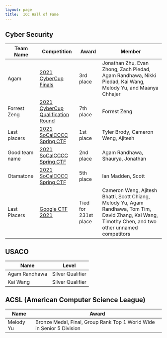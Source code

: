 ```yaml
---
layout: page
title:  ICC Hall of Fame
---
```


## Cyber Security

<link rel="stylesheet" href="assets/css/table.css">
<table class="styled-table">
    <thead>
        <tr>
            <th>Team Name</th>
            <th>Competition</th>
            <th>Award</th>
            <th>Member</th>
        </tr>
    </thead>
    <tbody>
        <tr>
            <td>Agam</td>
            <td> <a href="/2021/05/21/socal-cyber-cup-2021.html"> 2021 CyberCup Finals</a></td>
            <td> 3rd place</td>
            <td> Jonathan Zhu, Evan Zhong, Zach Piedad, Agam Randhawa, Nikki Piedad, Kai Wang, Melody Yu, and Maanya Chhajer</td>
        </tr>
        <tr>
            <td>Forrest Zeng</td>
            <td> <a href="https://cyberskyline.com/events/socalccc"> 2021 CyberCup Qualification Round</a></td>
            <td> 7th place   </td>
            <td> Forrest Zeng </td>
        </tr>
        <tr>
            <td> Last placers </td>
            <td> <a href="https://socalcccc.org/socalcccc-events/"> 2021 SoCalCCCC Spring CTF </a></td>
            <td> 1st place </td>
            <td> Tyler Brody, Cameron Weng, Ajitesh </td>
        </tr>
        <tr>
            <td> Good team name </td>
            <td> <a href="https://socalcccc.org/socalcccc-events/"> 2021 SoCalCCCC Spring CTF </a></td>
            <td> 2nd place </td>
            <td> Agam Randhawa, Shaurya, Jonathan </td>
        </tr>
        <tr>
            <td> Otamatone </td>
            <td> <a href="https://socalcccc.org/socalcccc-events/"> 2021 SoCalCCCC Spring CTF </a></td>
            <td> 5th place </td>
            <td>  Ian Madden, Scott </td>
        </tr>
        <tr>
            <td>Last Placers</td>
            <td><a href="https://capturetheflag.withgoogle.com/">Google CTF 2021</a></td>
            <td>Tied for 231st place</td>
            <td>Cameron Weng, Ajitesh Bhatti, Scott Chiang, Melody Yu, Agam Randhawa, Tom Tim, David Zhang, Kai Wang, Timothy Chen, and two other unnamed competitors</td>
        </tr>
        <!-- and so on... -->
    </tbody>
</table>


## USACO

<link rel="stylesheet" href="assets/css/table.css">
<table class="styled-table">
    <thead>
        <tr>
            <th>Name</th>
            <th>Level</th>
        </tr>
    </thead>
    <tbody>
        <tr>
            <td>Agam Randhawa</td>
            <td>Silver Qualifier</td>
        </tr>
        <tr>
            <td>Kai Wang</td>
            <td>Silver Qualifier</td>
        </tr>
        <!-- and so on... -->
    </tbody>
</table>


## ACSL (American Computer Science League)

<link rel="stylesheet" href="assets/css/table.css">
<table class="styled-table">
    <thead>
        <tr>
            <th>Name</th>
            <th>Award</th>
        </tr>
    </thead>
    <tbody>
        <tr>
            <td>Melody Yu</td>
            <td>Bronze Medal, Final, Group Rank Top 1 World Wide in Senior 5 Division</td>
        </tr>
        <!-- and so on... -->
    </tbody>
</table>
